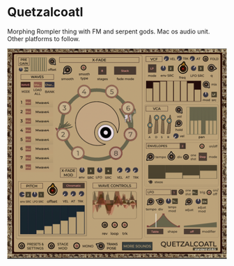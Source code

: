 # Quetzalcoatl

Morphing Rompler thing with FM and serpent gods. Mac os audio unit. Other platforms to follow.

![Quetzalcoatl](https://raw.githubusercontent.com/publicsamples/Quetzalcoatl/main/Quetzalcoatl.png)

  
